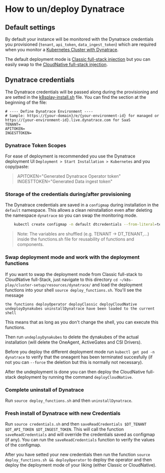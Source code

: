# How to un/deploy Dynatrace

## Default settings
By default your instance will be monitored with the Dynatrace credentials you provisioned (`tenant`, `api_token`, `data_ingest_token`) which are required when you monitor a [Kubernetes Cluster with Dynatrace](https://www.dynatrace.com/support/help/setup-and-configuration/setup-on-container-platforms/kubernetes/get-started-with-kubernetes-monitoring). 

The default deployment mode is [Classic full-stack injection](dynatrace.com/support/help/setup-and-configuration/setup-on-container-platforms/kubernetes/get-started-with-kubernetes-monitoring/deployment-options-k8s#classic) but you can easily swap to the [CloudNative full-stack injection](https://www.dynatrace.com/support/help/setup-and-configuration/setup-on-container-platforms/kubernetes/get-started-with-kubernetes-monitoring/deployment-options-k8s#cloud-native).

## Dynatrace credentials

The Dynatrace credentials will be passed along during the provisioning and are setted in the [k8splay-install.sh](../../k8splay-install.sh) file. You can find the section at the beginning of the file:

```
# ---- Define Dynatrace Environment ----
# Sample: https://{your-domain}/e/{your-environment-id} for managed or https://{your-environment-id}.live.dynatrace.com for SaaS
TENANT=
APITOKEN=
INGESTTOKEN=
```

### Dynatrace Token Scopes
For ease of deployment is recommended you use the Dynatrace deployment UI `Deployment > Start Installation > Kubernetes`
and you copy/paste:
>APITOKEN="Generated Dynatrace Operator token"
>INGESTTOKEN="Generated Data ingest token"


### Storage of the credentials during/after provisioning

The Dynatrace credentials are saved in a `configmap` during installation in the `default` namespace. This allows a clean reinstallation even after deleting the namespace `dynatrace` so you can swap the monitoring mode.

```bash
    kubectl create configmap -n default dtcredentials --from-literal=tenant=${DT_TENANT} --from-literal=apiToken=${DT_API_TOKEN} --from-literal=dataIngestToken=${DT_INGEST_TOKEN}
```

> Note: The variables are shuffled (e.g. TENANT -> DT_TENANT,...) inside the functions.sh file for reusability of functions and components. 

### Swap deployment mode and work with the deployment functions

If you want to swap the deployment mode from Classic full-stack to CloudNative full-Stack, just navigate to this directory `cd ~/k8s-play/cluster-setup/resources/dynatrace/` and load the deployment functions into your shell `source deploy_functions.sh`. 
You'll see the message

```
the functions deployOperator deployClassic deployCloudNative undeployDynakubes uninstallDynatrace have been loaded to the current shell
```
This means that as long as you don't change the shell, you can execute this functions.

Then run `undeployDynakubes` to delete the dynakubes of the actual installation (will delete the OneAgent, ActiveGates and CSI Drivers). 

Before you deploy the different deployment mode run `kubectl get pod -n dynatrace` to verify that the oneagent has been terminated succesfully (if not you can `--force` the deletion but this is normally not necessary).


After the undeployment is done you can then deploy the CloudNative full-stack deployment by running the command `deployCloudNative`.


### Complete uninstall of Dynatrace
Run `source deploy_functions.sh` and then `uninstallDynatrace`.

### Fresh install of Dynatrace with new Credentials

Run `source credentials.sh` and then `saveReadCredentials $DT_TENANT $DT_API_TOKEN $DT_INGEST_TOKEN`.
This will call the function `saveReadCredentials` and will override the credentials saved as configmap (if any). You can run the `saveReadCredentials` function to verify the values of the configmap.

After you have setted your new credentials then run the function `source deploy_functions.sh && deployOperator` to deploy the operator and then deploy the deployment mode of your liking (either Classic or CloudNative).




